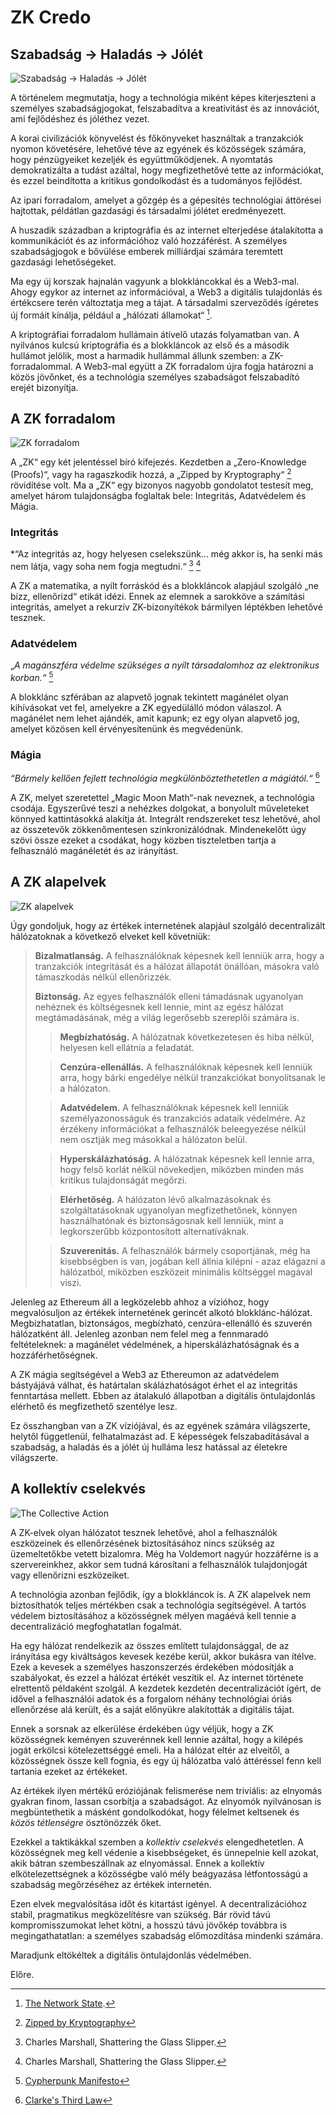 # ZK Credo

## Szabadság → Haladás → Jólét

![Szabadság → Haladás → Jólét](freedom-progress-prosperity.jpeg)

A történelem megmutatja, hogy a technológia miként képes kiterjeszteni a személyes szabadságjogokat, felszabadítva a kreativitást és az innovációt, ami fejlődéshez és jóléthez vezet.

A korai civilizációk könyvelést és főkönyveket használtak a tranzakciók nyomon követésére, lehetővé téve az egyének és közösségek számára, hogy pénzügyeiket kezeljék és együttműködjenek. A nyomtatás demokratizálta a tudást azáltal, hogy megfizethetővé tette az információkat, és ezzel beindította a kritikus gondolkodást és a tudományos fejlődést.

Az ipari forradalom, amelyet a gőzgép és a gépesítés technológiai áttörései hajtottak, példátlan gazdasági és társadalmi jólétet eredményezett.

A huszadik században a kriptográfia és az internet elterjedése átalakította a kommunikációt és az információhoz való hozzáférést. A személyes szabadságjogok e bővülése emberek milliárdjai számára teremtett gazdasági lehetőségeket.

Ma egy új korszak hajnalán vagyunk a blokkláncokkal és a Web3-mal. Ahogy egykor az internet az információval, a Web3 a digitális tulajdonlás és értékcsere terén változtatja meg a tájat. A társadalmi szerveződés ígéretes új formáit kínálja, például a „hálózati államokat“ [^1].

A kriptográfiai forradalom hullámain átívelő utazás folyamatban van. A nyilvános kulcsú kriptográfia és a blokkláncok az első és a második hullámot jelölik, most a harmadik hullámmal állunk szemben: a ZK-forradalommal. A Web3-mal együtt a ZK forradalom újra fogja határozni a közös jövőnket, és a technológia személyes szabadságot felszabadító erejét bizonyítja.

## A ZK forradalom

![ZK forradalom](zk-revolution.jpeg)

A „ZK“ egy két jelentéssel bíró kifejezés. Kezdetben a „Zero-Knowledge (Proofs)“, vagy ha ragaszkodik hozzá, a „Zipped by Kryptography“ [^2] rövidítése volt. Ma a „ZK“ egy bizonyos nagyobb gondolatot testesít meg, amelyet három tulajdonságba foglaltak bele: Integritás, Adatvédelem és Mágia.

### Integritás

*“Az integritás az, hogy helyesen cselekszünk... még akkor is, ha senki más nem látja, vagy soha nem fogja megtudni.“ [^3] [^3]

A ZK a matematika, a nyílt forráskód és a blokkláncok alapjául szolgáló „ne bízz, ellenőrizd“ etikát idézi. Ennek az elemnek a sarokköve a számítási integritás, amelyet a rekurzív ZK-bizonyítékok bármilyen léptékben lehetővé tesznek.

### Adatvédelem

„*A magánszféra védelme szükséges a nyílt társadalomhoz az elektronikus korban.“* [^4]

A blokklánc szférában az alapvető jognak tekintett magánélet olyan kihívásokat vet fel, amelyekre a ZK egyedülálló módon válaszol. A magánélet nem lehet ajándék, amit kapunk; ez egy olyan alapvető jog, amelyet közösen kell érvényesítenünk és megvédenünk.

### Mágia

*“Bármely kellően fejlett technológia megkülönböztethetetlen a mágiától.“* [^5]

A ZK, melyet szeretettel „Magic Moon Math“-nak neveznek, a technológia csodája. Egyszerűvé teszi a nehézkes dolgokat, a bonyolult műveleteket könnyed kattintásokká alakítja át. Integrált rendszereket tesz lehetővé, ahol az összetevők zökkenőmentesen szinkronizálódnak. Mindenekelőtt úgy szövi össze ezeket a csodákat, hogy közben tiszteletben tartja a felhasználó magánéletét és az irányítást.

## A ZK alapelvek

![ZK alapelvek](zk-principles.jpeg)

Úgy gondoljuk, hogy az értékek internetének alapjául szolgáló decentralizált hálózatoknak a következő elveket kell követniük:

> **Bizalmatlanság.** A felhasználóknak képesnek kell lenniük arra, hogy a tranzakciók integritását és a hálózat állapotát önállóan, másokra való támaszkodás nélkül ellenőrizzék.
> 
> **Biztonság.** Az egyes felhasználók elleni támadásnak ugyanolyan nehéznek és költségesnek kell lennie, mint az egész hálózat megtámadásának, még a világ legerősebb szereplői számára is.
> 
> > **Megbízhatóság.** A hálózatnak következetesen és hiba nélkül, helyesen kell ellátnia a feladatát.
> 
> > **Cenzúra-ellenállás.** A felhasználóknak képesnek kell lenniük arra, hogy bárki engedélye nélkül tranzakciókat bonyolítsanak le a hálózaton.
> 
> > **Adatvédelem.** A felhasználóknak képesnek kell lenniük személyazonosságuk és tranzakciós adataik védelmére. Az érzékeny információkat a felhasználók beleegyezése nélkül nem osztják meg másokkal a hálózaton belül.
> 
> > **Hyperskálázhatóság.** A hálózatnak képesnek kell lennie arra, hogy felső korlát nélkül növekedjen, miközben minden más kritikus tulajdonságát megőrzi.
> 
> > **Elérhetőség.** A hálózaton lévő alkalmazásoknak és szolgáltatásoknak ugyanolyan megfizethetőnek, könnyen használhatónak és biztonságosnak kell lenniük, mint a legkorszerűbb központosított alternatíváknak.
> 
> > **Szuverenitás.** A felhasználók bármely csoportjának, még ha kisebbségben is van, jogában kell állnia kilépni - azaz elágazni a hálózatból, miközben eszközeit minimális költséggel magával viszi.

Jelenleg az Ethereum áll a legközelebb ahhoz a vízióhoz, hogy megvalósuljon az értékek internetének gerincét alkotó blokklánc-hálózat. Megbízhatatlan, biztonságos, megbízható, cenzúra-ellenálló és szuverén hálózatként áll. Jelenleg azonban nem felel meg a fennmaradó feltételeknek: a magánélet védelmének, a hiperskálázhatóságnak és a hozzáférhetőségnek.

A ZK mágia segítségével a Web3 az Ethereumon az adatvédelem bástyájává válhat, és határtalan skálázhatóságot érhet el az integritás fenntartása mellett. Ebben az átalakuló állapotban a digitális öntulajdonlás elérhető és megfizethető szentélye lesz. 

Ez összhangban van a ZK víziójával, és az egyének számára világszerte, helytől függetlenül, felhatalmazást ad. E képességek felszabadításával a szabadság, a haladás és a jólét új hulláma lesz hatással az életekre világszerte.

## A kollektív cselekvés

![The Collective Action](the-collective-action.jpeg)

A ZK-elvek olyan hálózatot tesznek lehetővé, ahol a felhasználók eszközeinek és ellenőrzésének biztosításához nincs szükség az üzemeltetőkbe vetett bizalomra. Még ha Voldemort nagyúr hozzáférne is a szervereinkhez, akkor sem tudná károsítani a felhasználók tulajdonjogát vagy ellenőrizni eszközeiket.

A technológia azonban fejlődik, így a blokkláncok is. A ZK alapelvek nem biztosíthatók teljes mértékben csak a technológia segítségével. A tartós védelem biztosításához a közösségnek mélyen magáévá kell tennie a decentralizáció megfoghatatlan fogalmát.

Ha egy hálózat rendelkezik az összes említett tulajdonsággal, de az irányítása egy kiváltságos kevesek kezébe kerül, akkor bukásra van ítélve. Ezek a kevesek a személyes haszonszerzés érdekében módosítják a szabályokat, és ezzel a hálózat értékét veszítik el. Az internet története elrettentő példaként szolgál. A kezdetek kezdetén decentralizációt ígért, de idővel a felhasználói adatok és a forgalom néhány technológiai óriás ellenőrzése alá került, és a saját előnyükre alakították a digitális tájat.

Ennek a sorsnak az elkerülése érdekében úgy véljük, hogy a ZK közösségnek keményen szuverénnek kell lennie azáltal, hogy a kilépés jogát erkölcsi kötelezettséggé emeli. Ha a hálózat eltér az elveitől, a közösségnek össze kell fognia, és egy új hálózatba való áttéréssel fenn kell tartania ezeket az értékeket.

Az értékek ilyen mértékű eróziójának felismerése nem triviális: az elnyomás gyakran finom, lassan csorbítja a szabadságot. Az elnyomók nyilvánosan is megbüntethetik a másként gondolkodókat, hogy félelmet keltsenek és *közös tétlenségre* ösztönözzék őket.

Ezekkel a taktikákkal szemben a *kollektív cselekvés* elengedhetetlen. A közösségnek meg kell védenie a kisebbségeket, és ünnepelnie kell azokat, akik bátran szembeszállnak az elnyomással. Ennek a kollektív elkötelezettségnek a közösségbe való mély beágyazása létfontosságú a szabadság megőrzéséhez az értékek internetén.

Ezen elvek megvalósítása időt és kitartást igényel. A decentralizációhoz stabil, pragmatikus megközelítésre van szükség. Bár rövid távú kompromisszumokat lehet kötni, a hosszú távú jövőkép továbbra is megingathatatlan: a személyes szabadság előmozdítása mindenki számára.

Maradjunk eltökéltek a digitális öntulajdonlás védelmében.

Előre.

[^1]: [The Network State](https://thenetworkstate.com/the-network-state-in-one-sentence).
[^2]: [Zipped by Kryptography](https://twitter.com/vitalikbuterin/status/1309298689156866048)
[^3]: Charles Marshall, Shattering the Glass Slipper.
[^4]: [Cypherpunk Manifesto](https://nakamotoinstitute.org/static/docs/cypherpunk-manifesto.txt)
[^5]: [Clarke's Third Law](https://en.wikipedia.org/wiki/Clarke%27s_three_laws)